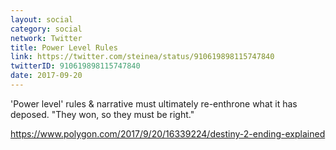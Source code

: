 ```yaml
---
layout: social
category: social
network: Twitter
title: Power Level Rules
link: https://twitter.com/steinea/status/910619898115747840
twitterID: 910619898115747840
date: 2017-09-20
---
```


'Power level' rules & narrative must ultimately re-enthrone what it has deposed. "They won, so they must be right."

<https://www.polygon.com/2017/9/20/16339224/destiny-2-ending-explained>
